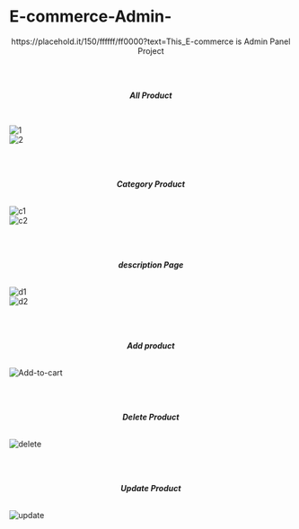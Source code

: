 # E-commerce-Admin-
<p align="center">
  https://placehold.it/150/ffffff/ff0000?text=This_E-commerce is Admin Panel Project
  </p>
  
<br /><br /><p align="center">
***All Product***</p>
<br />

![1](https://user-images.githubusercontent.com/75658978/124638831-0f273880-dea9-11eb-8011-def0bbf31fe0.png) <br />
![2](https://user-images.githubusercontent.com/75658978/124638850-13ebec80-dea9-11eb-8dec-740fb6091555.png)

<br /><br /><p align="center">
***Category Product***</p>
<br />
![c1](https://user-images.githubusercontent.com/75658978/124639214-85c43600-dea9-11eb-9204-ba7c88c90d0e.png)<br />
![c2](https://user-images.githubusercontent.com/75658978/124639219-88269000-dea9-11eb-952a-0a78adc00645.png)

<br /><br /> <p align="center">
***description Page***</p>
<br />
![d1](https://user-images.githubusercontent.com/75658978/124639282-9c6a8d00-dea9-11eb-8e46-e89795c923fd.png)<br />
![d2](https://user-images.githubusercontent.com/75658978/124639289-9e345080-dea9-11eb-9490-1419833187e9.png)

<br /><br /> <p align="center">***Add product***</p>
<br />
![Add-to-cart](https://user-images.githubusercontent.com/75658978/124639330-aa201280-dea9-11eb-989b-ca234a01a67b.png)

<br /><br /><p align="center">
***Delete Product***</p>
<br />
![delete](https://user-images.githubusercontent.com/75658978/124639347-aee4c680-dea9-11eb-9a10-2bd13125e588.png)

<br /><br /><p align="center">
***Update Product***</p>
<br />
![update](https://user-images.githubusercontent.com/75658978/124639360-b1472080-dea9-11eb-94f3-0a7bf8d39bfe.png)

